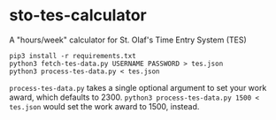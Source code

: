 # sto-tes-calculator
A "hours/week" calculator for St. Olaf's Time Entry System (TES)

```console
pip3 install -r requirements.txt
python3 fetch-tes-data.py USERNAME PASSWORD > tes.json
python3 process-tes-data.py < tes.json
```

`process-tes-data.py` takes a single optional argument to set your work award, which defaults to 2300. `python3 process-tes-data.py 1500 < tes.json` would set the work award to 1500, instead.
